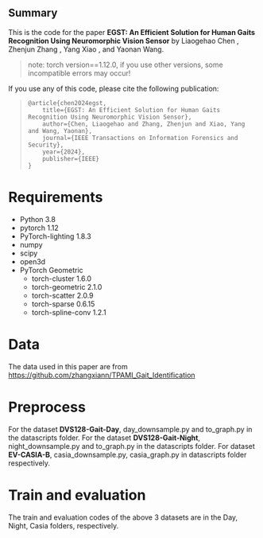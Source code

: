 ## Summary

This is the code for the paper **EGST: An Efficient Solution for Human Gaits Recognition Using Neuromorphic Vision Sensor** by Liaogehao Chen , Zhenjun Zhang , Yang Xiao , and Yaonan Wang.

> note: torch version==1.12.0, if you use other versions, some incompatible errors may occur!

If you use any of this code, please cite the following publication:

> ```
> @article{chen2024egst,
>     title={EGST: An Efficient Solution for Human Gaits Recognition Using Neuromorphic Vision Sensor},
>     author={Chen, Liaogehao and Zhang, Zhenjun and Xiao, Yang and Wang, Yaonan},
>     journal={IEEE Transactions on Information Forensics and Security},
>     year={2024},
>     publisher={IEEE}
> }
> ```

# Requirements

- Python 3.8
- pytorch 1.12
- PyTorch-lighting 1.8.3
- numpy
- scipy
- open3d
- PyTorch Geometric
  - torch-cluster 1.6.0
  - torch-geometric 2.1.0
  - torch-scatter 2.0.9
  - torch-sparse 0.6.15
  - torch-spline-conv 1.2.1

# Data

The data used in this paper are from https://github.com/zhangxiann/TPAMI_Gait_Identification

# Preprocess

For the dataset **DVS128-Gait-Day**, day_downsample.py and to_graph.py in the datascripts folder.
For the dataset **DVS128-Gait-Night**, night_downsample.py and to_graph.py in the datascripts folder.
For dataset **EV-CASIA-B**, casia_downsample.py, casia_graph.py in datascripts folder respectively.

# Train and evaluation

The train and evaluation codes of the above 3 datasets are in the Day, Night, Casia folders, respectively.